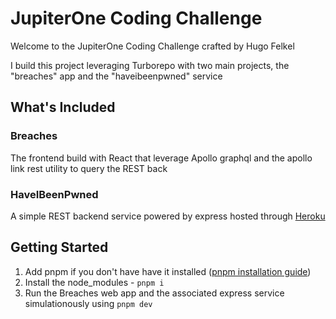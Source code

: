 # JupiterOne Coding Challenge

Welcome to the JupiterOne Coding Challenge crafted by Hugo Felkel

I build this project leveraging Turborepo with two main projects, the "breaches" app and the "haveibeenpwned" service

## What's Included
### Breaches
The frontend build with React that leverage Apollo graphql and the apollo link rest utility to query the REST back

### HaveIBeenPwned
A simple REST backend service powered by express hosted through [Heroku](https://www.heroku.com)

## Getting Started
1. Add pnpm if you don't have have it installed ([pnpm installation guide](https://pnpm.io/installation))
2. Install the node_modules - `pnpm i`
3. Run the Breaches web app and the associated express service simulationously using `pnpm dev`